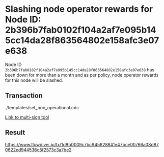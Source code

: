 # Slashing node operator rewards for Node ID: 2b396b7fab0102f104a2af7e095b145cc14da28f863564802e158afc3e07e638

Node ID `2b396b7fab0102f104a2af7e095b145cc14da28f863564802e158afc3e07e638` has been down for more than a month and as per policy, node operator rewards for this node will be slashed.

## Transaction 
./templates/set_non_operational.cdc

[Link to multi-sign tool](https://flow-multisig-git-service-account-onflow.vercel.app/mainnet?type=serviceAccount&name=set_non_operational.cdc&param=%5B%7B%22type%22:%22Array%22,%22value%22:%5B%7B%22type%22:%22String%22,%22value%22:%222b396b7fab0102f104a2af7e095b145cc14da28f863564802e158afc3e07e638%22%7D%5D%7D%5D&acct=e467b9dd11fa00df&limit=9999)

## Result

https://www.flowdiver.io/tx/1d8b0009c7bc945828841e47bce00766a08d870622ed944536c5f2573c3a7be2